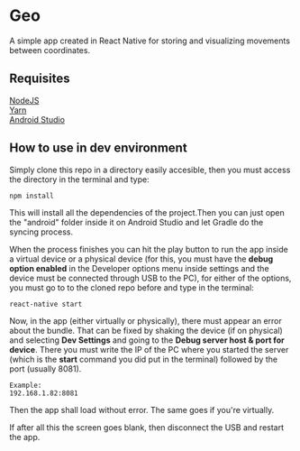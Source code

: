 # Geo

A simple app created in React Native for storing and visualizing movements between coordinates.

## Requisites

[NodeJS](https://nodejs.org/en/)<br/>
[Yarn](https://yarnpkg.com/es-ES/docs/install)<br/>
[Android Studio](https://developer.android.com/studio/)

## How to use in dev environment

Simply clone this repo in a directory easily accesible, then you must access the directory in the terminal and type:
```
npm install
```
This will install all the dependencies of the project.Then you can just open the "android" folder inside it on Android Studio and let Gradle do the syncing process.

When the process finishes you can hit the play button to run the app inside a virtual device or a physical device (for this, you must have the **__debug option enabled__** in the Developer options menu inside settings and the device must be connected through USB to the PC), for either of the options, you must go to to the cloned repo before and type in the terminal:
```
react-native start
```
Now, in the app (either virtually or physically), there must appear an error about the bundle. That can be fixed by shaking the device (if on physical) and selecting **__Dev Settings__** and going to the **__Debug server host & port for device__**. There you must write the IP of the PC where you started the server (which is the **__start__** command you did put in the terminal) followed by the port (usually 8081).
```
Example:
192.168.1.82:8081
```
Then the app shall load without error. The same goes if you're virtually.

If after all this the screen goes blank, then disconnect the USB and restart the app.